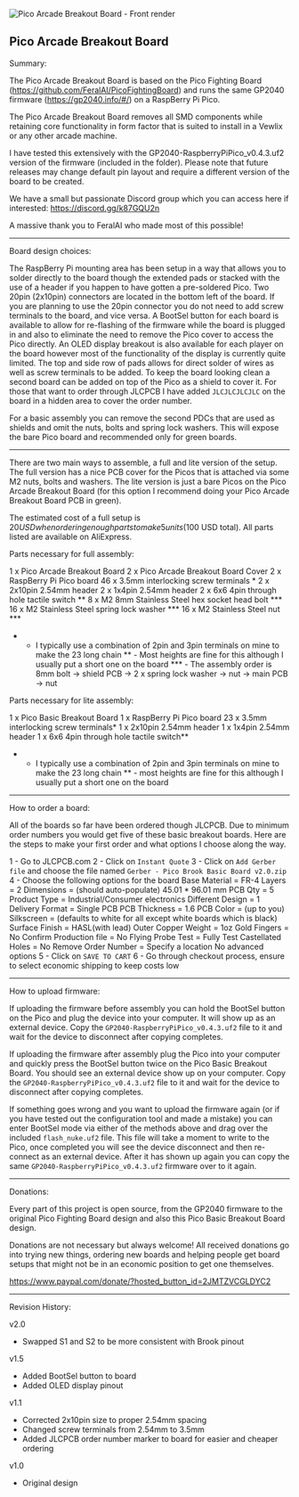 ![Pico Arcade Breakout Board - Front render](https://user-images.githubusercontent.com/32771064/172406353-c0bfd96a-cbc3-417b-9a7e-4387ac7d4c01.png)

Pico Arcade Breakout Board
---

Summary:

The Pico Arcade Breakout Board is based on the Pico Fighting Board (https://github.com/FeralAI/PicoFightingBoard) and runs the same GP2040 firmware (https://gp2040.info/#/) on a RaspBerry Pi Pico.

The Pico Arcade Breakout Board removes all SMD components while retaining core functionality in form factor that is suited to install in a Vewlix or any other arcade machine.  

I have tested this extensively with the GP2040-RaspberryPiPico_v0.4.3.uf2 version of the firmware (included in the folder).  Please note that future releases may change default pin layout and require a different version of the board to be created.

We have a small but passionate Discord group which you can access here if interested: https://discord.gg/k87GQU2n

A massive thank you to FeralAI who made most of this possible!


---

Board design choices:

The RaspBerry Pi mounting area has been setup in a way that allows you to solder directly to the board though the extended pads or stacked with the use of a header if you happen to have gotten a pre-soldered Pico.  Two 20pin (2x10pin) connectors are located in the bottom left of the board.  If you are planning to use the 20pin connector you do not need to add screw terminals to the board, and vice versa.  A BootSel button for each board is available to allow for re-flashing of the firmware while the board is plugged in and also to eliminate the need to remove the Pico cover to access the Pico directly.  An OLED display breakout is also available for each player on the board however most of the functionality of the display is currently quite limited.  The top and side row of pads allows for direct solder of wires as well as screw terminals to be added.  To keep the board looking clean a second board can be added on top of the Pico as a shield to cover it.  For those that want to order through JLCPCB I have added `JLCJLCJLCJLC` on the board in a hidden area to cover the order number.

For a basic assembly you can remove the second PDCs that are used as shields and omit the nuts, bolts and spring lock washers.  This will expose the bare Pico board and recommended only for green boards.


---

There are two main ways to assemble, a full and lite version of the setup.  The full version has a nice PCB cover for the Picos that is attached via some M2 nuts, bolts and washers.  The lite version is just a bare Picos on the Pico Arcade Breakout Board (for this option I recommend doing your Pico Arcade Breakout Board PCB in green).  

The estimated cost of a full setup is $20 USD when ordering enough parts to make 5 units ($100 USD total).  All parts listed are available on AliExpress.


Parts necessary for full assembly:

1 x Pico Arcade Breakout Board
2 x Pico Arcade Breakout Board Cover
2 x RaspBerry Pi Pico board
46 x 3.5mm interlocking screw terminals *
2 x 2x10pin 2.54mm header
2 x 1x4pin 2.54mm header
2 x 6x6 4pin through hole tactile switch **
8 x M2 8mm Stainless Steel hex socket head bolt ***
16 x M2 Stainless Steel spring lock washer ***
16 x M2 Stainless Steel nut ***

* - I typically use a combination of 2pin and 3pin terminals on mine to make the 23 long chain
** - Most heights are fine for this although I usually put a short one on the board
*** - The assembly order is 8mm bolt -> shield PCB -> 2 x spring lock washer -> nut -> main PCB -> nut


Parts necessary for lite assembly:

1 x Pico Basic Breakout Board
1 x RaspBerry Pi Pico board
23 x 3.5mm interlocking screw terminals*
1 x 2x10pin 2.54mm header
1 x 1x4pin 2.54mm header
1 x 6x6 4pin through hole tactile switch**

* - I typically use a combination of 2pin and 3pin terminals on mine to make the 23 long chain
** - most heights are fine for this although I usually put a short one on the board


---

How to order a board:

All of the boards so far have been ordered though JLCPCB.  Due to minimum order numbers you would get five of these basic breakout boards.  Here are the steps to make your first order and what options I choose along the way.

1 - Go to JLCPCB.com
2 - Click on `Instant Quote`
3 - Click on `Add Gerber file` and choose the file named `Gerber - Pico Brook Basic Board v2.0.zip`
4 - Choose the following options for the board
     Base Material = FR-4
     Layers = 2
     Dimensions = (should auto-populate) 45.01 * 96.01 mm
     PCB Qty = 5
     Product Type = Industrial/Consumer electronics
     Different Design = 1
     Delivery Format = Single PCB
     PCB Thickness = 1.6
     PCB Color = (up to you)
     Silkscreen = (defaults to white for all except white boards which is black)
     Surface Finish = HASL(with lead)
     Outer Copper Weight = 1oz
     Gold Fingers = No
     Confirm Production file = No
     Flying Probe Test = Fully Test
     Castellated Holes = No
     Remove Order Number = Specify a location
     No advanced options
5 - Click on `SAVE TO CART`
6 - Go through checkout process, ensure to select economic shipping to keep costs low
     

---

How to upload firmware:

If uploading the firmware before assembly you can hold the BootSel button on the Pico and plug the device into your computer.  It will show up as an external device.  Copy the `GP2040-RaspberryPiPico_v0.4.3.uf2` file to it and wait for the device to disconnect after copying completes.  

If uploading the firmware after assembly plug the Pico into your computer and quickly press the BootSel button twice on the Pico Basic Breakout Board.  You should see an external device show up on your computer.  Copy the `GP2040-RaspberryPiPico_v0.4.3.uf2` file to it and wait for the device to disconnect after copying completes.  

If something goes wrong and you want to upload the firmware again (or if you have tested out the configuration tool and made a mistake) you can enter BootSel mode via either of the methods above and drag over the included `flash_nuke.uf2` file.  This file will take a moment to write to the Pico, once completed you will see the device disconnect and then re-connect as an external device.  After it has shown up again you can copy the same `GP2040-RaspberryPiPico_v0.4.3.uf2` firmware over to it again.


---

Donations:

Every part of this project is open source, from the GP2040 firmware to the original Pico Fighting Board design and also this Pico Basic Breakout Board design.  

Donations are not necessary but always welcome!  All received donations go into trying new things, ordering new boards and helping people get board setups that might not be in an economic position to get one themselves.

https://www.paypal.com/donate/?hosted_button_id=2JMTZVCGLDYC2


---

Revision History:

v2.0
- Swapped S1 and S2 to be more consistent with Brook pinout

v1.5
- Added BootSel button to board
- Added OLED display pinout

v1.1
- Corrected 2x10pin size to proper 2.54mm spacing
- Changed screw terminals from 2.54mm to 3.5mm
- Added JLCPCB order number marker to board for easier and cheaper ordering

v1.0
- Original design
